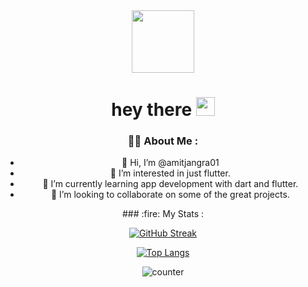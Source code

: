<div id="header" align="center">
  <img src="https://media.giphy.com/media/M9gbBd9nbDrOTu1Mqx/giphy.gif" width="100"/>
  <div id="badges">
 <h1>
  hey there
  <img src="https://media.giphy.com/media/hvRJCLFzcasrR4ia7z/giphy.gif" width="30px"/>
</h1> 

### :man_technologist: About Me :
- 👋 Hi, I’m @amitjangra01
- 👀 I’m interested in just flutter.
- 🌱 I’m currently learning app development with dart and flutter.
- 💞️ I’m looking to collaborate on some of the great projects.

<!-- - 📫 How to reach me #Socials -->

<!---
amitjangra01/amitjangra01 is a ✨ special ✨ repository because its `README.md` (this file) appears on your GitHub profile.
You can click the Preview link to take a look at your changes.
--->

<div class="column" align="center">
### :fire: My Stats :

[![GitHub Streak](http://github-readme-streak-stats.herokuapp.com?user=amitjangra01&theme=dark&background=000000)](https://git.io/streak-stats)

[![Top Langs](https://github-readme-stats.vercel.app/api/top-langs/?username=amitjangra01&layout=compact&theme=vision-friendly-dark)](https://github.com/anuraghazra/github-readme-stats)

![counter](https://en9n8xkcc2t8lmc.m.pipedream.net)

</div>
</div>
